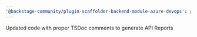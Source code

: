 ```yaml
---
'@backstage-community/plugin-scaffolder-backend-module-azure-devops': patch
---
```


Updated code with proper TSDoc comments to generate API Reports
